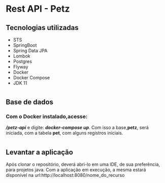 # Rest API - Petz
## Tecnologias utilizadas
* STS
* SpringBoot
* Spring Data JPA
* Lombok
* Postgres
* Flyway
* Docker
* Docker Compose
* JDK 11
#
## Base de dados
### Com o Docker instalado,acesse:
_**/petz-api**_ e digite: _**docker-compose up**_. 
Com isso a base,**petz**, será iniciada, com a tabela **pet**, com alguns registros iniciais.
#
## Levantar a aplicação 
Após clonar o repositório, deverá abri-lo em uma IDE, de sua preferência, para projetos java.
Com a aplicação em execução, a mesma estará disponível na url:http://localhost:8080/nome_do_recurso
